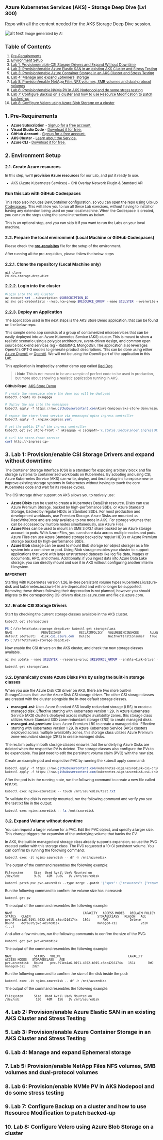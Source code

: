 ### Azure Kubernetes Services (AKS) - Storage Deep Dive (Lvl 300) 

Repo with all the content needed for the AKS Storage Deep Dive session.

![alt text](./img/banner.jpeg)
<small> Image generated by AI

## Table of Contents
1. [Pre-Requirements](#1-pre-requirements)
2. [Environment Setup](#2-environment-setup)
3. [Lab 1: Provision/enable CSI Storage Drivers and Expand Without Downtime](#3-lab-1-provisionenable-csi-storage-drivers-and-expand-without-downtime)
4. [Lab 2: Provision/enable Azure Elastic SAN in an existing AKS Cluster and Stress Testing](#4-lab-2-provisionenable-azure-elastic-san-in-an-existing-aks-cluster-and-stress-testing)
5. [Lab 3: Provision/enable Azure Container Storage in an AKS Cluster and Stress Testing](#5-lab-3-provisionenable-azure-container-storage-in-an-aks-cluster-and-stress-testing)
6. [Lab 4: Manage and expand Ephemeral storage](#6-lab-4-manage-and-expand-ephemeral-storage)
7. [Lab 5: Provision/enable NetApp Files NFS volumes, SMB volumes and dual-protocol volumes](#7-lab-5-provisionenable-netapp-files-nfs-volumes-smb-volumes-and-dual-protocol-volumes)
8. [Lab 6: Provision/enable NVMe PV in AKS Nodepool and do some stress testing](#8-lab-6-provisionenable-nvme-pv-in-aks-nodepool-and-do-some-stress-testing)
9. [Lab 7: Configure Backup on a cluster and how to use Resource Modification to patch backed-up](#9-lab-7-configure-backup-on-a-cluster-and-how-to-use-resource-modification-to-patch-backed-up)
10. [Lab 8: Configure Velero using Azure Blob Storage on a cluster](#10-lab-8-configure-velero-using-azure-blob-storage-on-a-cluster)

## 1. Pre-Requirements
- **Azure Subscription** - [Signup for a free account.](https://azure.microsoft.com/free/)
- **Visual Studio Code** - [Download it for free.](https://code.visualstudio.com/download)
- **GitHub Account** - [Signup for a free account.](https://github.com/signup)
- **AKS Cluster** - [Learn about the Service.](https://azure.microsoft.com/en-us/products/kubernetes-service)
- **Azure CLI** - [Download it for free.](https://docs.microsoft.com/en-us/cli/azure/install-azure-cli)

## 2. Environment Setup
### 2.1. Create Azure resources

In this step, we'll **provision Azure resources** for our Lab, and put it ready to use.
- AKS (Azure Kubernetes Services) - CNI Overlay Network Plugin & Standard API

### Run this Lab with GitHub Codespaces

This repo also includes [DevContainer configuration](./.devcontainer/devcontainer.json), so you can open the repo using [GitHub Codespaces](https://docs.github.com/en/codespaces/overview). This will allow you to run all these Lab exercises, without having to install or having any extension being used on your local machine. When the Codespace is created, you can run the steps using the same instructions as below.

This is an optional step, and you can skip it if you want to run the Labs on your local machine.

### 2.2. Prepare the local environment (Local Machine or GitHub Codespaces)

Please check the **[pre-requisites](pre-requisites.md)** file for the setup of the environment.

After running all the pre-requisites, please follow the below steps

### 2.2.1. Clone the repository (Local Machine only)

```poweshell
git clone
cd aks-storage-deep-dive
```

### 2.2.2. Login into the cluster
```powershell
#login into the AKS Cluster
az account set --subscription $SUBSCRIPTION_ID
az aks get-credentials --resource-group $RESOURCE_GROUP --name $CLUSTER --overwrite-existing
```

### 2.2.3. Deploy an Application

The application used in the next steps is the AKS Store Demo application, that can be found on the below repo. 

This sample demo app consists of a group of containerized microservices that can be easily deployed into an Azure Kubernetes Service (AKS) cluster. This is meant to show a realistic scenario using a polyglot architecture, event-driven design, and common open source back-end services (eg - RabbitMQ, MongoDB). The application also leverages OpenAI's GPT-3 models to generate product descriptions. This can be done using either [Azure OpenAI](https://learn.microsoft.com/azure/ai-services/openai/overview) or [OpenAI](https://openai.com/). We will not be using the OpenAI part of the application in this Lab.

This application is inspired by another demo app called [Red Dog](https://github.com/Azure/reddog-code).

> &#8505; **Note**
> This is not meant to be an example of perfect code to be used in production, but more about showing a realistic application running in AKS. 


**Github Repo:** [AKS Store Demo](https://github.com/Azure-Samples/aks-store-demo)


```powershell
# create the namespace where the demo app will be deployed
kubectl create ns aksappga
```

```powershell
# deploy the app into the namespace
kubectl apply -f https://raw.githubusercontent.com/Azure-Samples/aks-store-demo/main/aks-store-all-in-one.yaml -n aksappga
```

```powershell
# expose the store-front service via unmanaged nginx ingress controller
kubectl apply -f .\nginx-ingress.yaml
```

```powershell
# get the public IP of the ingress controller
kubectl get svc store-front -n aksappga -o jsonpath='{.status.loadBalancer.ingress[0].ip}'
```

```powershell	
# curl the store-front service
curl http://<ingress-ip>
```

## 3. Lab 1: Provision/enable CSI Storage Drivers and expand without downtime

The Container Storage Interface (CSI) is a standard for exposing arbitrary block and file storage systems to containerized workloads on Kubernetes. By adopting and using CSI, Azure Kubernetes Service (AKS) can write, deploy, and iterate plug-ins to expose new or improve existing storage systems in Kubernetes without having to touch the core Kubernetes code and wait for its release cycles.

The CSI storage driver support on AKS allows you to natively use:

- **Azure Disks** can be used to create a Kubernetes DataDisk resource. Disks can use Azure Premium Storage, backed by high-performance SSDs, or Azure Standard Storage, backed by regular HDDs or Standard SSDs. For most production and development workloads, use Premium Storage. Azure Disks are mounted as ReadWriteOnce and are only available to one node in AKS. For storage volumes that can be accessed by multiple nodes simultaneously, use Azure Files.
- **Azure Files** can be used to mount an SMB 3.0/3.1 share backed by an Azure storage account to pods. With Azure Files, you can share data across multiple nodes and pods. Azure Files can use Azure Standard storage backed by regular HDDs or Azure Premium storage backed by high-performance SSDs.
- **Azure Blob** storage can be used to mount Blob storage (or object storage) as a file system into a container or pod. Using Blob storage enables your cluster to support applications that work with large unstructured datasets like log file data, images or documents, HPC, and others. Additionally, if you ingest data into Azure Data Lake storage, you can directly mount and use it in AKS without configuring another interim filesystem.

**IMPORTANT**

Starting with Kubernetes version 1.26, in-tree persistent volume types kubernetes.io/azure-disk and kubernetes.io/azure-file are deprecated and will no longer be supported. Removing these drivers following their deprecation is not planned, however you should migrate to the corresponding CSI drivers disk.csi.azure.com and file.csi.azure.com. 

### 3.1. Enable CSI Storage Drivers

Start by checking the current storage classes available in the AKS cluster.

```powershell	
kubectl get storageclass
```

```powershell	
PS C:\farfetch\aks-storage-deepdive> kubectl get storageclass
NAME                PROVISIONER          RECLAIMPOLICY   VOLUMEBINDINGMODE      ALLOWVOLUMEEXPANSION   AGE
default (default)   disk.csi.azure.com   Delete          WaitForFirstConsumer   true                   48m
PS C:\farfetch\aks-storage-deepdive>
```

Now enable the CSI drivers on the AKS cluster, and check the new storage classes available.

```powershell	
az aks update --name $CLUSTER --resource-group $RESOURCE_GROUP --enable-disk-driver --enable-file-driver --enable-blob-driver --enable-snapshot-controller
```

```powershell	
kubectl get storageclass
```

### 3.2. Dynamically create Azure Disks PVs by using the built-in storage classes

When you use the Azure Disk CSI driver on AKS, there are two more built-in StorageClasses that use the Azure Disk CSI storage driver. The other CSI storage classes are created with the cluster alongside the in-tree default storage classes.

- **managed-csi**: Uses Azure Standard SSD locally redundant storage (LRS) to create a managed disk. Effective starting with Kubernetes version 1.29, in Azure Kubernetes Service (AKS) clusters deployed across multiple availability zones, this storage class utilizes Azure Standard SSD zone-redundant storage (ZRS) to create managed disks.
- **managed-csi-premium**: Uses Azure Premium LRS to create a managed disk. Effective starting with Kubernetes version 1.29, in Azure Kubernetes Service (AKS) clusters deployed across multiple availability zones, this storage class utilizes Azure Premium zone-redundant storage (ZRS) to create managed disks.

The reclaim policy in both storage classes ensures that the underlying Azure Disks are deleted when the respective PV is deleted. The storage classes also configure the PVs to be expandable. You just need to edit the persistent volume claim (PVC) with the new size.

Create an example pod and respective PVC by running the kubectl apply command:

```powershell	
kubectl apply -f https://raw.githubusercontent.com/kubernetes-sigs/azuredisk-csi-driver/master/deploy/example/pvc-azuredisk-csi.yaml
kubectl apply -f https://raw.githubusercontent.com/kubernetes-sigs/azuredisk-csi-driver/master/deploy/example/nginx-pod-azuredisk.yaml
```

After the pod is in the running state, run the following command to create a new file called test.txt.

```powershell	
kubectl exec nginx-azuredisk -- touch /mnt/azuredisk/test.txt
```

To validate the disk is correctly mounted, run the following command and verify you see the test.txt file in the output:

```powershell	
kubectl exec nginx-azuredisk -- ls /mnt/azuredisk
```



### 3.2. Expand Volume without downtime

You can request a larger volume for a PVC. Edit the PVC object, and specify a larger size. This change triggers the expansion of the underlying volume that backs the PV.

In AKS, the built-in managed-csi storage class already supports expansion, so use the PVC created earlier with this storage class. The PVC requested a 10-Gi persistent volume. You can confirm by running the following command:

```powershell	
kubectl exec -it nginx-azuredisk -- df -h /mnt/azuredisk
```

The output of the command resembles the following example:

```output	
Filesystem      Size  Used Avail Use% Mounted on
/dev/sdc        9.8G   42M  9.8G   1% /mnt/azuredisk
```

```powershell	
kubectl patch pvc pvc-azuredisk --type merge --patch '{"spec": {"resources": {"requests": {"storage": "15Gi"}}}}'
```

Run the following command to confirm the volume size has increased:

```powershell	
kubectl get pv
```

The output of the command resembles the following example:

```output	
NAME                                       CAPACITY   ACCESS MODES   RECLAIM POLICY   STATUS   CLAIM                                     STORAGECLASS   REASON   AGE
pvc-391ea1a6-0191-4022-b915-c8dc4216174a   15Gi       RWO            Delete           Bound    default/pvc-azuredisk                     managed-csi             2d2h
(...)
```

And after a few minutes, run the following commands to confirm the size of the PVC:

```powershell	
kubectl get pvc pvc-azuredisk
```

The output of the command resembles the following example:

```output	
NAME            STATUS   VOLUME                                     CAPACITY   ACCESS MODES   STORAGECLASS   AGE
pvc-azuredisk   Bound    pvc-391ea1a6-0191-4022-b915-c8dc4216174a   15Gi       RWO            managed-csi    2d2h
```

Run the following command to confirm the size of the disk inside the pod:

```powershell	
kubectl exec -it nginx-azuredisk -- df -h /mnt/azuredisk
```

The output of the command resembles the following example:

```output	
Filesystem      Size  Used Avail Use% Mounted on
/dev/sdc         15G   46M   15G   1% /mnt/azuredisk
```

## 4. Lab 2: Provision/enable Azure Elastic SAN in an existing AKS Cluster and Stress Testing

## 5. Lab 3: Provision/enable Azure Container Storage in an AKS Cluster and Stress Testing

## 6. Lab 4: Manage and expand Ephemeral storage

## 7. Lab 5: Provision/enable NetApp Files NFS volumes, SMB volumes and dual-protocol volumes

## 8. Lab 6: Provision/enable NVMe PV in AKS Nodepool and do some stress testing

## 9. Lab 7: Configure Backup on a cluster and how to use Resource Modification to patch backed-up

## 10. Lab 8: Configure Velero using Azure Blob Storage on a cluster